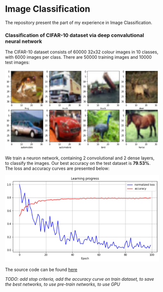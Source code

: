 # Image Classification

The repository present the part of my experience in Image Classification. 

### Classification of CIFAR-10 dataset via deep convalutional neural network

The CIFAR-10 dataset consists of 60000 32x32 colour images in 10 classes, with 6000 images per class. There are 50000 training images and 10000 test images: 

![cifar10_examples](https://github.com/anton-plaksin/image_classification/blob/main/cifar10_via_cnn/pic/cifar10_8examples.png)

We train a neuron network, containing 2 convolutional and 2 dense layers, to classify the images. Our best accuracy on the test dataset is **79.53%**. The loss and accuracy curves are presented below:

![cifar10_via_cnn](https://github.com/anton-plaksin/image_classification/blob/main/cifar10_via_cnn/pic/cifar10_via_cnn.png)

The source code can be found [here](https://github.com/anton-plaksin/image_classification/blob/main/cifar10_via_cnn/cifar10_via_cnn.ipynb)

*TODO: add stop criteria, add the accuracy curve on train dataset, to save the best networks, to use pre-train networks, to use GPU*
